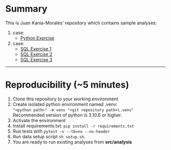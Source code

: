 # Summary
This is Juan Kania-Morales' repository which contains sample analyses:

1.  case:
    * [Python Exercise](src/analysis/Python_Exercise1.ipynb)
2.  case:
    * [SQL Exercise 1](src/analysis/SQL_Exercise1.ipynb)
    * [SQL Exercise 2](src/analysis/SQL_Exercise2.ipynb)
    * [SQL Exercise 3](src/analysis/SQL_Exercise3.ipynb)

--------------------------------------------------------------------------------
# Reproducibility (~5 minutes)
1. Clone this repository to your working environment
2. Create isolated python environment named .venv:\
```"<python path>" -m venv "<git repository path>\.venv"```\
Recommended version of python is 3.10.6 or higher.
3. Activate the environment
4. Install requirements.txt: ```pip install -r requirements.txt```
5. Run tests with ```pytest -v --tb=no --no-header```
6. Run data setup script ```sh setup.sh```.
7. You are ready to run existing analyses from **src/analysis**
